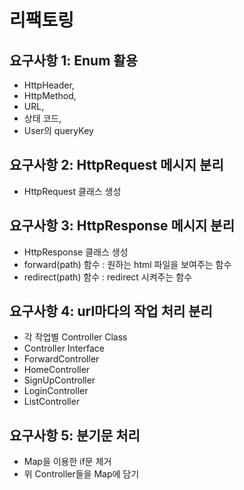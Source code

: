 # **리팩토링**

## 요구사항 1: Enum 활용
* HttpHeader, 
* HttpMethod, 
* URL, 
* 상태 코드, 
* User의 queryKey

## 요구사항 2: HttpRequest 메시지 분리
* HttpRequest 클래스 생성

## 요구사항 3: HttpResponse 메시지 분리
* HttpResponse 클래스 생성
* forward(path) 함수 : 원하는 html 파일을 보여주는 함수
* redirect(path) 함수 : redirect 시켜주는 함수

## 요구사항 4: url마다의 작업 처리 분리
* 각 작업별 Controller Class
* Controller Interface
* ForwardController
* HomeController
* SignUpController
* LoginController
* ListController

## 요구사항 5: 분기문 처리
* Map을 이용한 if문 제거
* 위 Controller들을 Map에 담기

